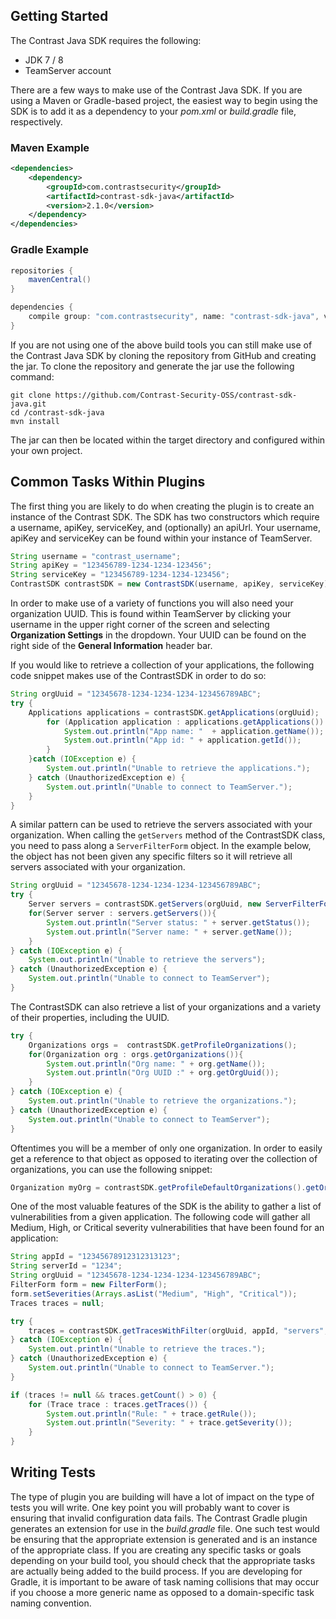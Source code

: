 <!--title: "Contrast SDK Tutorial"
description: "Tutorial for using the Contrast Java SDK"
tags: "tutorial SDK Java"-->

## Getting Started


The Contrast Java SDK requires the following:
* JDK 7 / 8
* TeamServer account

There are a few ways to make use of the Contrast Java SDK. If you are using a Maven or Gradle-based project, the easiest way to begin using the SDK is to add it as a dependency to your *pom.xml* or *build.gradle* file, respectively.

### Maven Example
```xml
<dependencies>
	<dependency>
		<groupId>com.contrastsecurity</groupId>
		<artifactId>contrast-sdk-java</artifactId>
		<version>2.1.0</version>
	</dependency>
</dependencies>
```

### Gradle Example
```groovy
repositories {
    mavenCentral()
}

dependencies {
    compile group: "com.contrastsecurity", name: "contrast-sdk-java", version:"2.1.0"
}
```

If you are not using one of the above build tools you can still make use of the Contrast Java SDK by cloning the repository from GitHub and creating the jar.  To clone the repository and generate the jar use the following command:
```
git clone https://github.com/Contrast-Security-OSS/contrast-sdk-java.git
cd /contrast-sdk-java
mvn install
```

The jar can then be located within the target directory and configured within your own project.

## Common Tasks Within Plugins

The first thing you are likely to do when creating the plugin is to create an instance of the Contrast SDK. The SDK has two constructors which require a username, apiKey, serviceKey, and (optionally) an apiUrl. Your username, apiKey and serviceKey can be found within your instance of TeamServer.

```Java
String username = "contrast_username";
String apiKey = "123456789-1234-1234-123456";
String serviceKey = "123456789-1234-1234-123456";
ContrastSDK contrastSDK = new ContrastSDK(username, apiKey, serviceKey);
```

 In order to make use of a variety of functions you will also need your organization UUID.  This is found within TeamServer by clicking your username in the upper right corner of the screen and selecting **Organization Settings** in the dropdown. Your UUID can be found on the right side of the **General Information** header bar.
 
 If you would like to retrieve a collection of your applications, the following code snippet makes use of the ContrastSDK in order to do so:
```Java
String orgUuid = "12345678-1234-1234-1234-123456789ABC";
try {
	Applications applications = contrastSDK.getApplications(orgUuid);
		for (Application application : applications.getApplications()) {
			System.out.println("App name: "  + application.getName());
			System.out.println("App id: " + application.getId());
		}
	}catch (IOException e) {
		System.out.println("Unable to retrieve the applications.");
	} catch (UnauthorizedException e) {
		System.out.println("Unable to connect to TeamServer.");
	}
}
```

A similar pattern can be used to retrieve the servers associated with your organization. When calling the ```getServers``` method of the ContrastSDK class, you need to pass along a ```ServerFilterForm``` object. In the example below, the object has not been given any specific filters so it will retrieve all servers associated with your organization.

```Java
String orgUuid = "12345678-1234-1234-1234-123456789ABC";
try {
	Server servers = contrastSDK.getServers(orgUuid, new ServerFilterForm());
	for(Server server : servers.getServers()){
		System.out.println("Server status: " + server.getStatus());
		System.out.println("Server name: " + server.getName());
	}
} catch (IOException e) {
	System.out.println("Unable to retrieve the servers");
} catch (UnauthorizedException e) {
	System.out.println("Unable to connect to TeamServer");
}
```

The ContrastSDK can also retrieve a list of your organizations and a variety of their properties, including the UUID.

```Java
try {
  	Organizations orgs =  contrastSDK.getProfileOrganizations();
  	for(Organization org : orgs.getOrganizations()){
		System.out.println("Org name: " + org.getName());
		System.out.println("Org UUID :" + org.getOrgUuid());
  	}
} catch (IOException e) {
	System.out.println("Unable to retrieve the organizations.");
} catch (UnauthorizedException e) {
	System.out.println("Unable to connect to TeamServer");
}
```

Oftentimes you will be a member of only one organization. In order to easily get a reference to that object as opposed to iterating over the collection of organizations, you can use the following snippet:

```Java
Organization myOrg = contrastSDK.getProfileDefaultOrganizations().getOrganization();
```

One of the most valuable features of the SDK is the ability to gather a list of vulnerabilities from a given application. The following code will gather all Medium, High, or Critical severity vulnerabilities that have been found for an application: 

```Java
String appId = "12345678912312313123";
String serverId = "1234";
String orgUuid = "12345678-1234-1234-1234-123456789ABC";
FilterForm form = new FilterForm();
form.setSeverities(Arrays.asList("Medium", "High", "Critical"));
Traces traces = null;

try {
	traces = contrastSDK.getTracesWithFilter(orgUuid, appId, "servers", serverId, form);
} catch (IOException e) {
	System.out.println("Unable to retrieve the traces.");
} catch (UnauthorizedException e) {
	System.out.println("Unable to connect to TeamServer.");
}

if (traces != null && traces.getCount() > 0) {
	for (Trace trace : traces.getTraces()) {
		System.out.println("Rule: " + trace.getRule());
		System.out.println("Severity: " + trace.getSeverity());
	}
}
```

## Writing Tests

The type of plugin you are building will have a lot of impact on the type of tests you will write. One key point you will probably want to cover is ensuring that invalid configuration data fails. The Contrast Gradle plugin generates an extension for use in the *build.gradle* file. One such test would be ensuring that the appropriate extension is generated and is an instance of the appropriate class. If you are creating any specific tasks or goals depending on your build tool, you should check that the appropriate tasks are actually being added to the build process. If you are developing for Gradle, it is important to be aware of task naming collisions that may occur if you choose a more generic name as opposed to a domain-specific task naming convention. 



